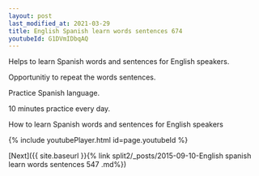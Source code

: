 ```yaml
---
layout: post
last_modified_at: 2021-03-29
title: English Spanish learn words sentences 674 
youtubeId: G1DVmIDbqAQ
---
```

 
 
Helps to learn Spanish words and sentences for English speakers.

Opportunitiy to repeat the words sentences. 

Practice Spanish language. 
 
10 minutes practice every day. 
 
How to learn Spanish words and sentences for English speakers 
 
{% include youtubePlayer.html id=page.youtubeId %}
 
 
[Next]({{ site.baseurl }}{% link  split2/_posts/2015-09-10-English spanish learn words sentences 547 .md%})
 
